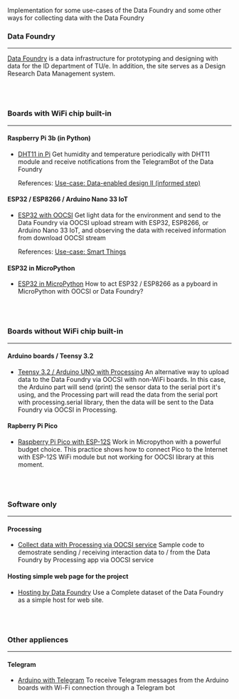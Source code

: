 Implementation for some use-cases of the Data Foundry and some other ways for collecting data with the Data Foundry
<br>

### Data Foundry
***
[Data Foundry](https://data.id.tue.nl) is a data infrastructure for prototyping and designing with data for the ID department of TU/e. In addition, the site serves as a Design Research Data Management system.


<br><br>
### Boards with WiFi chip built-in
***
#### Raspberry Pi 3b (in Python)

* [DHT11 in Pi](examples/DHT11_in_Pi/)
	Get humidity and temperature periodically with DHT11 module and receive notifications from the TelegramBot of the Data Foundry

	References: [Use-case: Data-enabled design II (informed step)](https://data.id.tue.nl/documentation/usecase-ded-2)



#### ESP32 / ESP8266 / Arduino Nano 33 IoT

* [ESP32 with OOCSI](examples/ESP_with_OOCSI)
	Get light data for the environment and send to the Data Foundry via OOCSI upload stream with ESP32, ESP8266, or Arduino Nano 33 IoT, and observing the data with received information from download OOCSI stream
	
	References: [Use-case: Smart Things](https://data.id.tue.nl/documentation/usecase-smart-things)


#### ESP32 in MicroPython

* [ESP32 in MicroPython](examples/ESP32_to_Pyboard)
	How to act ESP32 / ESP8266 as a pyboard in MicroPython with OOCSI or Data Foundry?



<br><br>
### Boards without WiFi chip built-in
***
#### Arduino boards / Teensy 3.2 

* [Teensy 3.2 / Arduino UNO with Processing](examples/Teensy_ArduinoUNO_with_Processing)
	An alternative way to upload data to the Data Foundry via OOCSI with non-WiFi boards.
	In this case, the Arduino part will send (print) the sensor data to the serial port it's using, and the Processing part will read the data from the serial port with processing.serial library, then the data will be sent to the Data Foundry via OOCSI in Processing.


#### Rapberry Pi Pico

* [Raspberry Pi Pico with ESP-12S](examples/RPi-Pico_with_ESP-12S)
	Work in Micropython with a powerful budget choice.
	This practice shows how to connect Pico to the Internet with ESP-12S WiFi module but not working for OOCSI library at this moment.



<br><br>
### Software only
***
#### Processing 

* [Collect data with Processing via OOCSI service](examples/Processing_with_OOCSI)
	Sample code to demostrate sending / receiving interaction data to / from the Data Foundry by Processing app via OOCSI service


#### Hosting simple web page for the project
* [Hosting by Data Foundry](examples/WWW_host_by_DF)
	Use a Complete dataset of the Data Foundry as a simple host for web site.



<br><br>
### Other appliences
***
#### Telegram
* [Arduino with Telegram](examples/Arduino_with_Telegram)
	To receive Telegram messages from the Arduino boards with Wi-Fi connection through a Telegram bot